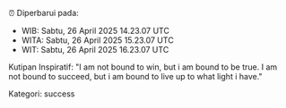 ⏰ Diperbarui pada:
- WIB: Sabtu, 26 April 2025 14.23.07 UTC
- WITA: Sabtu, 26 April 2025 15.23.07 UTC
- WIT: Sabtu, 26 April 2025 16.23.07 UTC

Kutipan Inspiratif:
"I am not bound to win, but i am bound to be true. I am not bound to succeed, but i am bound to live up to what light i have."


Kategori: success

